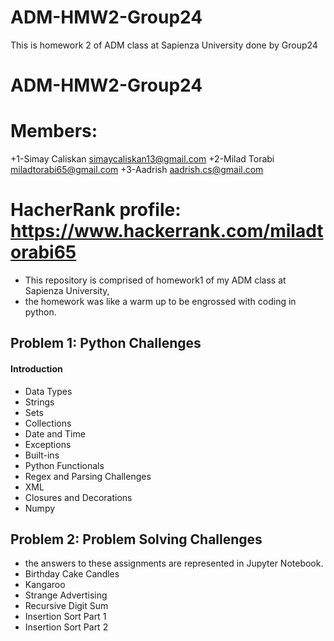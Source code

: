 # ADM-HMW2-Group24
This is homework 2 of ADM class at Sapienza University done by Group24

# ADM-HMW2-Group24
# Members: 
+1-Simay Caliskan simaycaliskan13@gmail.com
+2-Milad Torabi miladtorabi65@gmail.com
+3-Aadrish aadrish.cs@gmail.com
# HacherRank profile: https://www.hackerrank.com/miladtorabi65
- This repository is comprised of homework1 of my ADM class at Sapienza University, 
- the homework was like a warm up to be engrossed with coding in python. 
## Problem 1: Python Challenges
#### Introduction
+ Data Types
+ Strings
+ Sets
+ Collections
+ Date and Time
+ Exceptions
+ Built-ins
+ Python Functionals
+ Regex and Parsing Challenges
+ XML
+ Closures and Decorations
+ Numpy
##  Problem 2: Problem Solving Challenges
+ the answers to these assignments are represented in Jupyter Notebook.
+ Birthday Cake Candles
+ Kangaroo
+ Strange Advertising
+ Recursive Digit Sum
+ Insertion Sort Part 1
+ Insertion Sort Part 2
